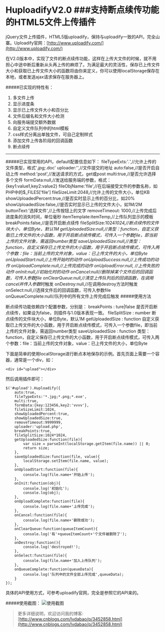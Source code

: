 HuploadifyV2.0
###支持断点续传功能的HTML5文件上传插件
==========

jQuery文件上传插件，HTML5版uploadify，保持与uploadify一致的API，完全山寨。Uploadify官网：[http://www.uploadify.com/](http://www.uploadify.com/)

在V2.0版本中，实现了文件的断点续传功能，这样在上传大文件的时候，就不用担心中途中断后重新从头再上传的麻烦了。为满足最大的灵活性，保存已上传文件大小和获取已上传文件大小的函数将由你来定义，你可以使用localStorage保存在本地，或者发送ajax请求保存在服务器上。

#####已实现的特性有：
1. 多文件上传
2. 显示进度条
3. 显示已上传文件大小和百分比
4. 文件后缀名和文件大小检测
5. 向服务端提交额外数据
6. 自定义文件队列中的html模板
7. css样式分离出单独文件，可自己定制样式
8. 添加文件上传各阶段的回调函数
9. 断点续传
------------

#####已实现常用的API，default配置信息如下：
    fileTypeExts:'*.*',//允许上传的文件类型，格式'*.jpg;*.doc'
    uploader:'',//文件提交的地址
    auto:false,//是否开启自动上传
    method:'post',//发送请求的方式，get或post
    multi:true,//是否允许选择多个文件
    formData:null,//发送给服务端的参数，格式：{key1:value1,key2:value2}
    fileObjName:'file',//在后端接受文件的参数名称，如PHP中的$_FILES['file']
    fileSizeLimit:2048,//允许上传的文件大小，单位KB
    showUploadedPercent:true,//是否实时显示上传的百分比，如20%
    showUploadedSize:false,//是否实时显示已上传的文件大小，如1M/2M
    buttonText:'选择文件',//上传按钮上的文字
    removeTimeout: 1000,//上传完成后进度条的消失时间，单位毫秒
    itemTemplate:itemTemp,//上传队列显示的模板
    breakPoints:false,//是否开启断点续传
    fileSplitSize:1024*1024,//断点续传的文件块大小，单位Byte，默认1M
    getUploadedSize:null,//类型：function，自定义获取已上传文件的大小函数，用于开启断点续传模式，可传入一个参数file，即当前上传的文件对象，需返回number类型
    saveUploadedSize:null,//类型：function，自定义保存已上传文件的大小函数，用于开启断点续传模式，可传入两个参数：file：当前上传的文件对象，value：已上传文件的大小，单位Byte
    onUploadStart:null,//上传开始时的动作
    onUploadSuccess:null,//上传成功的动作
    onUploadComplete:null,//上传完成的动作
    onUploadError:null, //上传失败的动作
    onInit:null,//初始化时的动作
    onCancel:null//删除掉某个文件后的回调函数，可传入参数file
    onClearQueue:null,//清空上传队列后的回调函数，在调用cancel并传入参数*时触发
    onDestroy:null,//在调用destroy方法时触发
    onSelect:null,//选择文件后的回调函数，可传入参数file
    onQueueComplete:null//队列中的所有文件上传完成后触发
#####使用方法

断点续传功能依赖四个配置参数，分别是：
    breakPoints : ture|false  是否开启断点续传，如果设为false，则插件与1.0版本表现一致。
    fileSplitSize : number  断点续传的文件块大小，单位Byte，默认1M
     getUploadedSize : function  自定义获取已上传文件的大小函数，用于开启断点续传模式，可传入一个参数file，即当前上传的文件对象，需返回number类型
    saveUploadedSize : function  类型：function，自定义保存已上传文件的大小函数，用于开启断点续传模式，可传入两个参数：file：当前上传的文件对象，value：已上传文件的大小，单位Byte

下面是简单的使用localStorage进行断点本地保存的示例。首先页面上需要一个容器，通常是一个div，如：

`<div id="upload"></div>`

然后调用插件即可：

    $('#upload').Huploadify({
        auto:true,
        fileTypeExts:'*.jpg;*.png;*.exe',
        multi:true,
        formData:{key:123456,key2:'vvvv'},
        fileSizeLimit:1024,
        showUploadedPercent:true,
        showUploadedSize:true,
        removeTimeout:9999999,
        uploader:'upload.php',
        breakPoints:true,
        fileSplitSize:1024*1024,
        getUploadedSize:function(file){
            var size = parseInt(localStorage.getItem(file.name)) || 0;
            return size;
        },
        saveUploadedSize:function(file, value){
            localStorage.setItem(file.name, value);
        },
        onUploadStart:function(file){
            console.log(file.name+'开始上传');
        },
        onInit:function(obj){
            console.log('初始化');
            console.log(obj);
        },
        onUploadComplete:function(file){
            console.log(file.name+'上传完成');
        },
        onCancel:function(file){
            console.log(file.name+'删除成功');
        },
        onClearQueue:function(queueItemCount){
            console.log('有'+queueItemCount+'个文件被删除了');
        },
        onDestroy:function(){
            console.log('destroyed!');
        },
        onSelect:function(file){
            console.log(file.name+'加入上传队列');
        },
        onQueueComplete:function(queueData){
            console.log('队列中的文件全部上传完成',queueData);
        }
    });

具体的API使用方式，可参考uploadify官网，完全是参照它的API来的。

#####使用截图：
![使用截图](http://images.cnitblog.com/blog/520134/201312/01185252-55d3c4606ddb4a8995dc1b9563d2847b.jpg)

>更多详细说明，欢迎访问我的博客:[http://www.cnblogs.com/lvdabao/p/3452858.html](http://www.cnblogs.com/lvdabao/p/3452858.html)
